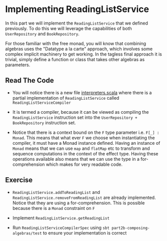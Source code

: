 # Implementing ReadingListService

In this part we will implement the `ReadingListService` that we defined previously. To do this we will leverage the capabilities of both `UserRepository` and `BookRepository`. 

For those familiar with the free monad, you will know that combining algebras uses the "Datatype a la carte" approach, which involves some complex implicit machinery to get working. In the tagless final approach it is trivial, simply define a function or class that takes other algebras as parameters. 

## Read The Code

- You will notice there is a new file [interpreters.scala](./src/main/scala/part2b/interpreters.scala) where there is a partial implementation of `ReadingListService` called `ReadingListServiceCompiler`
  
- It is termed a compiler, because it can be viewed as compiling the `ReadingListService` instruction set into the `UserRepository + BookRepository` instruction set.
      
- Notice that there is a context bound on the `F` type parameter i.e. `F[_] : Monad`. This means that what ever `F` we choose when instantiating the compiler, it must have a Monad instance defined. Having an instance of `Monad` means that we can use `map` and `flatMap` etc to transform and sequence computations in the context of the effect type. Having these operations available also means that we can use the type in a for-comprehension which makes for very readable code.
  
## Exercise

- `ReadingListService.addToReadingList` and `ReadingListService.removeFromReadingList` are already implemented. Notice that
   they are using a for-comprehension. This is possible because there is a `Monad` constraint on `F` 

- Implement `ReadingListService.getReadingList`

- Run `ReadingListServiceCompilerSpec` using `sbt part2b-composing-algebras/test` to ensure your implementation is correct
